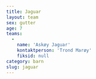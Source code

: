```yaml
---
title: Jaguar
layout: team
sex: gutter
age: 7
teams:
  -
    name: 'Askøy Jaguar'
    kontaktperson: 'Trond Marøy'
    fiksid: null
category: barn
slug: jaguar
---
```

